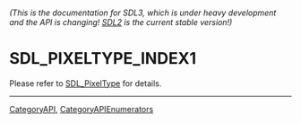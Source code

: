 ###### (This is the documentation for SDL3, which is under heavy development and the API is changing! [SDL2](https://wiki.libsdl.org/SDL2/) is the current stable version!)
# SDL_PIXELTYPE_INDEX1

Please refer to [SDL_PixelType](SDL_PixelType) for details.

----
[CategoryAPI](CategoryAPI), [CategoryAPIEnumerators](CategoryAPIEnumerators)

